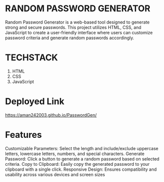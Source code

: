 # RANDOM PASSWORD GENERATOR
Random Password Generator is a web-based tool designed to generate strong and secure passwords. 
This project utilizes HTML, CSS, and JavaScript to create a user-friendly interface where users can customize password criteria and generate random passwords accordingly.
# TECHSTACK
1. HTML
2. CSS
3. JavaScript
# Deployed Link
https://aman242003.github.io/PasswordGen/
# Features
Customizable Parameters: Select the length and include/exclude uppercase letters, lowercase letters, numbers, and special characters.
Generate Password: Click a button to generate a random password based on selected criteria.
Copy to Clipboard: Easily copy the generated password to your clipboard with a single click.
Responsive Design: Ensures compatibility and usability across various devices and screen sizes
